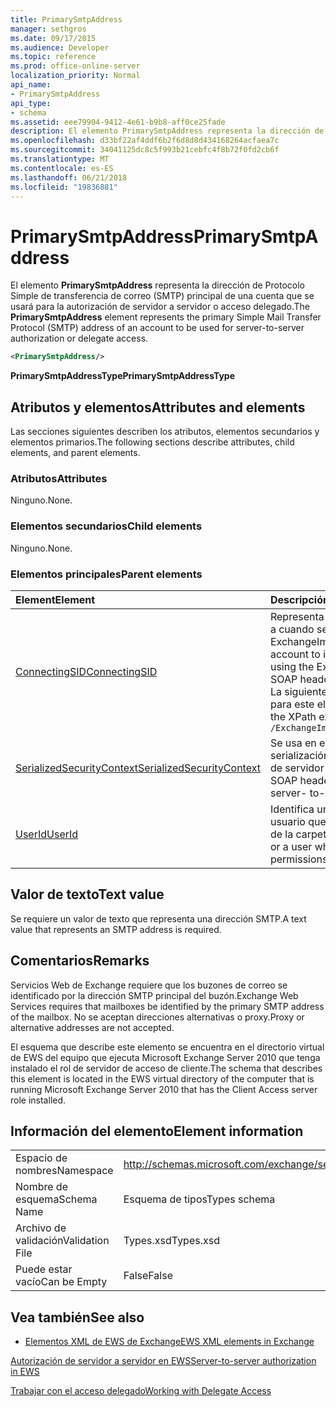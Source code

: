 ```yaml
---
title: PrimarySmtpAddress
manager: sethgros
ms.date: 09/17/2015
ms.audience: Developer
ms.topic: reference
ms.prod: office-online-server
localization_priority: Normal
api_name:
- PrimarySmtpAddress
api_type:
- schema
ms.assetid: eee79904-9412-4e61-b9b8-aff0ce25fade
description: El elemento PrimarySmtpAddress representa la dirección de Protocolo Simple de transferencia de correo (SMTP) principal de una cuenta que se usará para la autorización de servidor a servidor o acceso delegado.
ms.openlocfilehash: d33bf22af4ddf6b2f6d8d8d434168264acfaea7c
ms.sourcegitcommit: 34041125dc8c5f993b21cebfc4f8b72f0fd2cb6f
ms.translationtype: MT
ms.contentlocale: es-ES
ms.lasthandoff: 06/21/2018
ms.locfileid: "19836881"
---
```

# <a name="primarysmtpaddress"></a><span data-ttu-id="e1853-103">PrimarySmtpAddress</span><span class="sxs-lookup"><span data-stu-id="e1853-103">PrimarySmtpAddress</span></span>

<span data-ttu-id="e1853-104">El elemento **PrimarySmtpAddress** representa la dirección de Protocolo Simple de transferencia de correo (SMTP) principal de una cuenta que se usará para la autorización de servidor a servidor o acceso delegado.</span><span class="sxs-lookup"><span data-stu-id="e1853-104">The **PrimarySmtpAddress** element represents the primary Simple Mail Transfer Protocol (SMTP) address of an account to be used for server-to-server authorization or delegate access.</span></span> 
  
```xml
<PrimarySmtpAddress/>
```

 <span data-ttu-id="e1853-105">**PrimarySmtpAddressType**</span><span class="sxs-lookup"><span data-stu-id="e1853-105">**PrimarySmtpAddressType**</span></span>
## <a name="attributes-and-elements"></a><span data-ttu-id="e1853-106">Atributos y elementos</span><span class="sxs-lookup"><span data-stu-id="e1853-106">Attributes and elements</span></span>

<span data-ttu-id="e1853-107">Las secciones siguientes describen los atributos, elementos secundarios y elementos primarios.</span><span class="sxs-lookup"><span data-stu-id="e1853-107">The following sections describe attributes, child elements, and parent elements.</span></span>
  
### <a name="attributes"></a><span data-ttu-id="e1853-108">Atributos</span><span class="sxs-lookup"><span data-stu-id="e1853-108">Attributes</span></span>

<span data-ttu-id="e1853-109">Ninguno.</span><span class="sxs-lookup"><span data-stu-id="e1853-109">None.</span></span>
  
### <a name="child-elements"></a><span data-ttu-id="e1853-110">Elementos secundarios</span><span class="sxs-lookup"><span data-stu-id="e1853-110">Child elements</span></span>

<span data-ttu-id="e1853-111">Ninguno.</span><span class="sxs-lookup"><span data-stu-id="e1853-111">None.</span></span>
  
### <a name="parent-elements"></a><span data-ttu-id="e1853-112">Elementos principales</span><span class="sxs-lookup"><span data-stu-id="e1853-112">Parent elements</span></span>

|<span data-ttu-id="e1853-113">**Element**</span><span class="sxs-lookup"><span data-stu-id="e1853-113">**Element**</span></span>|<span data-ttu-id="e1853-114">**Descripción**</span><span class="sxs-lookup"><span data-stu-id="e1853-114">**Description**</span></span>|
|:-----|:-----|
|[<span data-ttu-id="e1853-115">ConnectingSID</span><span class="sxs-lookup"><span data-stu-id="e1853-115">ConnectingSID</span></span>](connectingsid.md) <br/> |<span data-ttu-id="e1853-116">Representa una cuenta para suplantar a cuando se usa el encabezado SOAP ExchangeImpersonation.</span><span class="sxs-lookup"><span data-stu-id="e1853-116">Represents an account to impersonate when you are using the ExchangeImpersonation SOAP header.</span></span>  <br/> <span data-ttu-id="e1853-117">La siguiente es la expresión de XPath para este elemento:</span><span class="sxs-lookup"><span data-stu-id="e1853-117">The following is the XPath expression to this element:</span></span>  <br/>  `/ExchangeImpersonation/ConnectingSID` <br/> |
|[<span data-ttu-id="e1853-118">SerializedSecurityContext</span><span class="sxs-lookup"><span data-stu-id="e1853-118">SerializedSecurityContext</span></span>](serializedsecuritycontext.md) <br/> |<span data-ttu-id="e1853-119">Se usa en el encabezado SOAP para la serialización de token de autenticación de servidor a servidor.</span><span class="sxs-lookup"><span data-stu-id="e1853-119">Used in the SOAP header for token serialization in server- to-server authentication.</span></span>  <br/> |
|[<span data-ttu-id="e1853-120">UserId</span><span class="sxs-lookup"><span data-stu-id="e1853-120">UserId</span></span>](userid.md) <br/> |<span data-ttu-id="e1853-121">Identifica un usuario delegado o un usuario que tiene permisos de acceso de la carpeta.</span><span class="sxs-lookup"><span data-stu-id="e1853-121">Identifies a delegate user or a user who has folder access permissions.</span></span>  <br/> |
   
## <a name="text-value"></a><span data-ttu-id="e1853-122">Valor de texto</span><span class="sxs-lookup"><span data-stu-id="e1853-122">Text value</span></span>

<span data-ttu-id="e1853-123">Se requiere un valor de texto que representa una dirección SMTP.</span><span class="sxs-lookup"><span data-stu-id="e1853-123">A text value that represents an SMTP address is required.</span></span>
  
## <a name="remarks"></a><span data-ttu-id="e1853-124">Comentarios</span><span class="sxs-lookup"><span data-stu-id="e1853-124">Remarks</span></span>

<span data-ttu-id="e1853-125">Servicios Web de Exchange requiere que los buzones de correo se identificado por la dirección SMTP principal del buzón.</span><span class="sxs-lookup"><span data-stu-id="e1853-125">Exchange Web Services requires that mailboxes be identified by the primary SMTP address of the mailbox.</span></span> <span data-ttu-id="e1853-126">No se aceptan direcciones alternativas o proxy.</span><span class="sxs-lookup"><span data-stu-id="e1853-126">Proxy or alternative addresses are not accepted.</span></span>
  
<span data-ttu-id="e1853-127">El esquema que describe este elemento se encuentra en el directorio virtual de EWS del equipo que ejecuta Microsoft Exchange Server 2010 que tenga instalado el rol de servidor de acceso de cliente.</span><span class="sxs-lookup"><span data-stu-id="e1853-127">The schema that describes this element is located in the EWS virtual directory of the computer that is running Microsoft Exchange Server 2010 that has the Client Access server role installed.</span></span>
  
## <a name="element-information"></a><span data-ttu-id="e1853-128">Información del elemento</span><span class="sxs-lookup"><span data-stu-id="e1853-128">Element information</span></span>

|||
|:-----|:-----|
|<span data-ttu-id="e1853-129">Espacio de nombres</span><span class="sxs-lookup"><span data-stu-id="e1853-129">Namespace</span></span>  <br/> |http://schemas.microsoft.com/exchange/services/2006/types  <br/> |
|<span data-ttu-id="e1853-130">Nombre de esquema</span><span class="sxs-lookup"><span data-stu-id="e1853-130">Schema Name</span></span>  <br/> |<span data-ttu-id="e1853-131">Esquema de tipos</span><span class="sxs-lookup"><span data-stu-id="e1853-131">Types schema</span></span>  <br/> |
|<span data-ttu-id="e1853-132">Archivo de validación</span><span class="sxs-lookup"><span data-stu-id="e1853-132">Validation File</span></span>  <br/> |<span data-ttu-id="e1853-133">Types.xsd</span><span class="sxs-lookup"><span data-stu-id="e1853-133">Types.xsd</span></span>  <br/> |
|<span data-ttu-id="e1853-134">Puede estar vacío</span><span class="sxs-lookup"><span data-stu-id="e1853-134">Can be Empty</span></span>  <br/> |<span data-ttu-id="e1853-135">False</span><span class="sxs-lookup"><span data-stu-id="e1853-135">False</span></span>  <br/> |
   
## <a name="see-also"></a><span data-ttu-id="e1853-136">Vea también</span><span class="sxs-lookup"><span data-stu-id="e1853-136">See also</span></span>



- [<span data-ttu-id="e1853-137">Elementos XML de EWS de Exchange</span><span class="sxs-lookup"><span data-stu-id="e1853-137">EWS XML elements in Exchange</span></span>](ews-xml-elements-in-exchange.md)


[<span data-ttu-id="e1853-138">Autorización de servidor a servidor en EWS</span><span class="sxs-lookup"><span data-stu-id="e1853-138">Server-to-server authorization in EWS</span></span>](http://msdn.microsoft.com/library/f1610a20-672d-448b-8c00-5b0fbcaf31cb%28Office.15%29.aspx)
  
[<span data-ttu-id="e1853-139">Trabajar con el acceso delegado</span><span class="sxs-lookup"><span data-stu-id="e1853-139">Working with Delegate Access</span></span>](http://msdn.microsoft.com/library/dfd6b4a3-8fd3-47ba-83c0-52465cb5f3f3%28Office.15%29.aspx)

